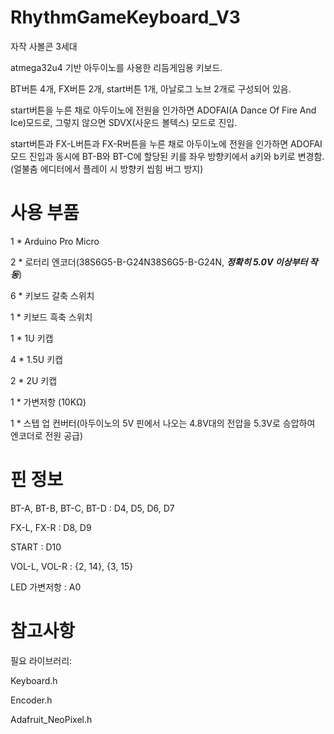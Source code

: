 # RhythmGameKeyboard_V3
자작 사볼콘 3세대

atmega32u4 기반 아두이노를 사용한 리듬게임용 키보드.

BT버튼 4개, FX버튼 2개, start버튼 1개, 아날로그 노브 2개로 구성되어 있음.

start버튼을 누른 채로 아두이노에 전원을 인가하면 ADOFAI(A Dance Of Fire And Ice)모드로, 그렇지 않으면 SDVX(사운드 볼텍스) 모드로 진입.

start버튼과 FX-L버튼과 FX-R버튼을 누른 채로 아두이노에 전원을 인가하면 ADOFAI모드 진입과 동시에 BT-B와 BT-C에 할당된 키를 좌우 방향키에서 a키와 b키로 변경함.(얼불춤 에디터에서 플레이 시 방향키 씹힘 버그 방지)

# 사용 부품
1 * Arduino Pro Micro

2 * 로터리 엔코더(38S6G5-B-G24N38S6G5-B-G24N, **_정확히 5.0V 이상부터 작동_**)

6 * 키보드 갈축 스위치

1 * 키보드 흑축 스위치

1 * 1U 키캡

4 * 1.5U 키캡

2 * 2U 키캡

1 * 가변저항 (10KΩ)

1 * 스텝 업 컨버터(아두이노의 5V 핀에서 나오는 4.8V대의 전압을 5.3V로 승압하여 엔코더로 전원 공급)

# 핀 정보
BT-A, BT-B, BT-C, BT-D : D4, D5, D6, D7

FX-L, FX-R : D8, D9

START : D10

VOL-L, VOL-R : {2, 14}, {3, 15}

LED 가변저항 : A0

# 참고사항
필요 라이브러리:

Keyboard.h

Encoder.h

Adafruit_NeoPixel.h
